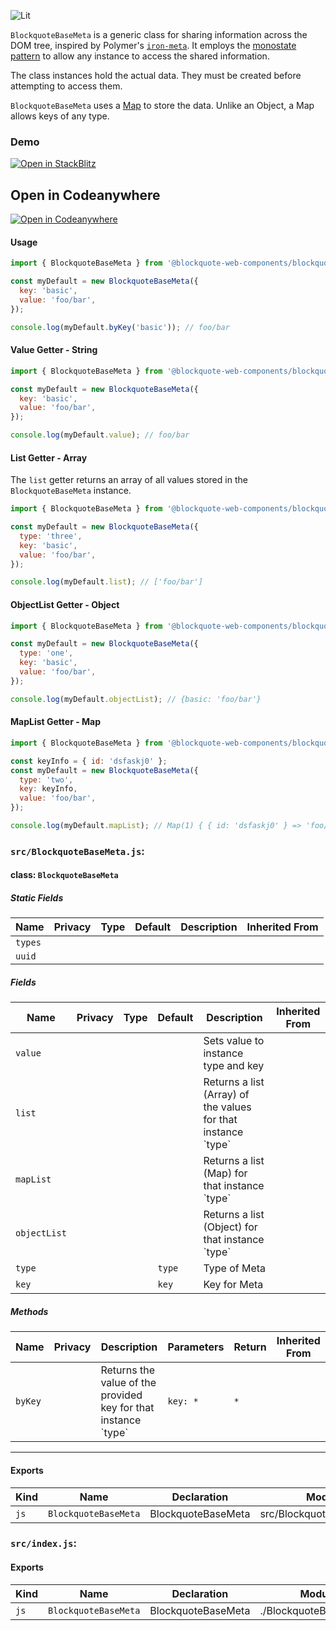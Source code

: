 ![Lit](https://img.shields.io/badge/lit-3.0.0-blue.svg)

`BlockquoteBaseMeta` is a generic class for sharing information across the DOM tree, inspired by Polymer's [`iron-meta`](https://github.com/PolymerElements/iron-meta/blob/master/iron-meta.js).
It employs the [monostate pattern](http://c2.com/cgi/wiki?MonostatePattern) to allow any instance to access the shared information.

The class instances hold the actual data. They must be created before attempting to access them.

`BlockquoteBaseMeta` uses a [Map](https://developer.mozilla.org/en-US/docs/Web/JavaScript/Reference/Global_Objects/Map) to store the data. Unlike an Object, a Map allows keys of any type.

### Demo

[![Open in StackBlitz](https://developer.stackblitz.com/img/open_in_stackblitz.svg)](https://stackblitz.com/github/oscarmarina/blockquote-web-components/tree/main/packages/base/blockquote-base-meta)

## Open in Codeanywhere

[![Open in Codeanywhere](https://codeanywhere.com/img/open-in-codeanywhere-btn.svg)](https://app.codeanywhere.com/#https://github.com/oscarmarina/blockquote-web-components/blob/4d416ed8d3153cc9a3fe48307e63c1f67e3f2478/packages/base/blockquote-base-meta/README.md)

#### Usage

```js
import { BlockquoteBaseMeta } from '@blockquote-web-components/blockquote-base-meta';

const myDefault = new BlockquoteBaseMeta({
  key: 'basic',
  value: 'foo/bar',
});

console.log(myDefault.byKey('basic')); // foo/bar
```

#### Value Getter - String

```js
import { BlockquoteBaseMeta } from '@blockquote-web-components/blockquote-base-meta';

const myDefault = new BlockquoteBaseMeta({
  key: 'basic',
  value: 'foo/bar',
});

console.log(myDefault.value); // foo/bar
```

#### List Getter - Array

The `list` getter returns an array of all values stored in the `BlockquoteBaseMeta` instance.

```js
import { BlockquoteBaseMeta } from '@blockquote-web-components/blockquote-base-meta';

const myDefault = new BlockquoteBaseMeta({
  type: 'three',
  key: 'basic',
  value: 'foo/bar',
});

console.log(myDefault.list); // ['foo/bar']
```

#### ObjectList Getter - Object

```js
import { BlockquoteBaseMeta } from '@blockquote-web-components/blockquote-base-meta';

const myDefault = new BlockquoteBaseMeta({
  type: 'one',
  key: 'basic',
  value: 'foo/bar',
});

console.log(myDefault.objectList); // {basic: 'foo/bar'}
```

#### MapList Getter - Map

```js
import { BlockquoteBaseMeta } from '@blockquote-web-components/blockquote-base-meta';

const keyInfo = { id: 'dsfaskj0' };
const myDefault = new BlockquoteBaseMeta({
  type: 'two',
  key: keyInfo,
  value: 'foo/bar',
});

console.log(myDefault.mapList); // Map(1) { { id: 'dsfaskj0' } => 'foo/bar' }
```


### `src/BlockquoteBaseMeta.js`:

#### class: `BlockquoteBaseMeta`

##### Static Fields

| Name    | Privacy | Type | Default | Description | Inherited From |
| ------- | ------- | ---- | ------- | ----------- | -------------- |
| `types` |         |      |         |             |                |
| `uuid`  |         |      |         |             |                |

##### Fields

| Name         | Privacy | Type | Default | Description                                                     | Inherited From |
| ------------ | ------- | ---- | ------- | --------------------------------------------------------------- | -------------- |
| `value`      |         |      |         | Sets value to instance type and key                             |                |
| `list`       |         |      |         | Returns a list (Array) of the values for that instance \`type\` |                |
| `mapList`    |         |      |         | Returns a list (Map) for that instance \`type\`                 |                |
| `objectList` |         |      |         | Returns a list (Object) for that instance \`type\`              |                |
| `type`       |         |      | `type`  | Type of Meta                                                    |                |
| `key`        |         |      | `key`   | Key for Meta                                                    |                |

##### Methods

| Name    | Privacy | Description                                                      | Parameters | Return | Inherited From |
| ------- | ------- | ---------------------------------------------------------------- | ---------- | ------ | -------------- |
| `byKey` |         | Returns the value of the provided key for that instance \`type\` | `key: *`   | `*`    |                |

<hr/>

#### Exports

| Kind | Name                 | Declaration        | Module                    | Package |
| ---- | -------------------- | ------------------ | ------------------------- | ------- |
| `js` | `BlockquoteBaseMeta` | BlockquoteBaseMeta | src/BlockquoteBaseMeta.js |         |

### `src/index.js`:

#### Exports

| Kind | Name                 | Declaration        | Module                  | Package |
| ---- | -------------------- | ------------------ | ----------------------- | ------- |
| `js` | `BlockquoteBaseMeta` | BlockquoteBaseMeta | ./BlockquoteBaseMeta.js |         |
